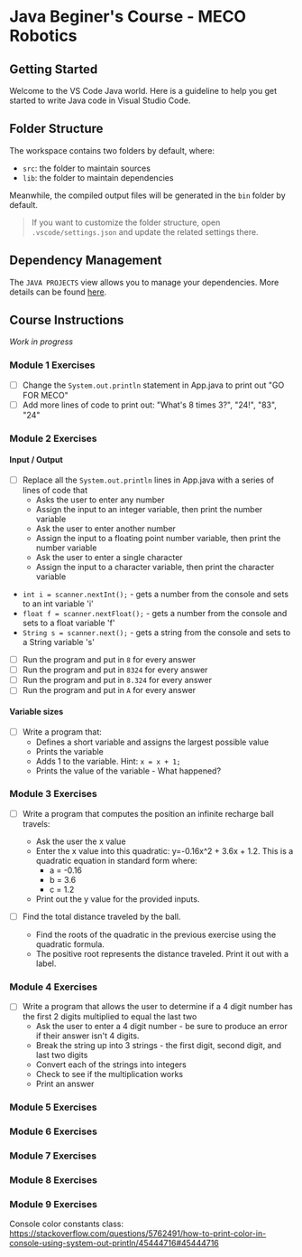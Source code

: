 # Java Beginer's Course - MECO Robotics

## Getting Started

Welcome to the VS Code Java world. Here is a guideline to help you get started to write Java code in Visual Studio Code.

## Folder Structure

The workspace contains two folders by default, where:

- `src`: the folder to maintain sources
- `lib`: the folder to maintain dependencies

Meanwhile, the compiled output files will be generated in the `bin` folder by default.

> If you want to customize the folder structure, open `.vscode/settings.json` and update the related settings there.

## Dependency Management

The `JAVA PROJECTS` view allows you to manage your dependencies. More details can be found [here](https://github.com/microsoft/vscode-java-dependency#manage-dependencies).

## Course Instructions

*Work in progress*

### Module 1 Exercises

- [ ] Change the `System.out.println` statement in App.java to print out "GO FOR MECO"
- [ ] Add more lines of code to print out: "What's 8 times 3?",  "24!", "83", "24"

### Module 2 Exercises

#### Input / Output
- [ ] Replace all the `System.out.println` lines in App.java with a series of lines of code that
    * Asks the user to enter any number
    * Assign the input to an integer variable, then print the number variable
    * Ask the user to enter another number
    * Assign the input to a floating point number variable, then print the number variable
    * Ask the user to enter a single character
    * Assign the input to a character variable, then print the character variable

 * `int i = scanner.nextInt();` - gets a number from the console and sets to an int variable 'i'
 * `float f = scanner.nextFloat();` - gets a number from the console and sets to a float variable 'f'
 * `String s = scanner.next();` - gets a string from the console and sets to a String variable 's'

- [ ] Run the program and put in `8` for every answer
- [ ] Run the program and put in `8324` for every answer
- [ ] Run the program and put in `8.324` for every answer
- [ ] Run the program and put in `A` for every answer

#### Variable sizes
- [ ] Write a program that:
   * Defines a short variable and assigns the largest possible value
   * Prints the variable
   * Adds 1 to the variable.  Hint: `x = x + 1;`
   * Prints the value of the variable - What happened?

### Module 3 Exercises

- [ ] Write a program that computes the position an infinite recharge ball travels:
    * Ask the user the x value 
    * Enter the x value into this quadratic:  y=-0.16x^2 + 3.6x + 1.2. This is a quadratic equation in standard form where:
      * a = -0.16
      * b = 3.6
      * c = 1.2
    * Print out the y value for the provided inputs.

- [ ] Find the total distance traveled by the ball.
    * Find the roots of the quadratic in the previous exercise using the quadratic formula.
    * The positive root represents the distance traveled. Print it out with a label.

### Module 4 Exercises

- [ ] Write a program that allows the user to determine if a 4 digit number has the first 2 digits multiplied to equal the last two
    * Ask the user to enter a 4 digit number - be sure to produce an error if their answer isn't 4 digits.
    * Break the string up into 3 strings - the first digit, second digit, and last two digits
    * Convert each of the strings into integers 
    * Check to see if the multiplication works
    * Print an answer

### Module 5 Exercises

### Module 6 Exercises

### Module 7 Exercises

### Module 8 Exercises

### Module 9 Exercises


Console color constants class:
https://stackoverflow.com/questions/5762491/how-to-print-color-in-console-using-system-out-println/45444716#45444716
